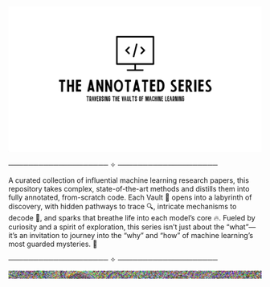 <img src="./Logo.jpg" alt="The Annotated Series Logo" style="width:100%; height:290px;">


 ──────────────────── ✧ ────────────────────

A curated collection of influential machine learning research papers, this repository takes complex, state-of-the-art methods and distills them into fully annotated, from-scratch code. Each Vault 🔐 opens into a labyrinth of discovery, with hidden pathways to trace 🔍, intricate mechanisms to decode 🧩, and sparks that breathe life into each model’s core 🔥. Fueled by curiosity and a spirit of exploration, this series isn’t just about the “what”—it’s an invitation to journey into the “why” and “how” of machine learning’s most guarded mysteries. 🧠

 ──────────────────── ✧  ────────────────────


<div align="center">
    <img src="/Di1U.gif" alt="Description of GIF style="width:100%; height:290px;">
</div>
